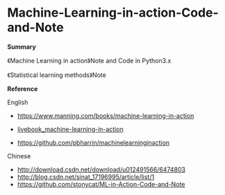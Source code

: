 # Machine-Learning-in-action-Code-and-Note
**Summary**

《Machine Learning in action》Note and Code in Python3.x

《Statistical learning methods》Note



**Reference**

English

- https://www.manning.com/books/machine-learning-in-action


- [livebook_machine-learning-in-action](https://livebook.manning.com/#!/book/machine-learning-in-action/table-of-contents/1)
- https://github.com/pbharrin/machinelearninginaction

Chinese

- http://download.csdn.net/download/u012491566/6474803
- http://blog.csdn.net/sinat_17196995/article/list/1
- https://github.com/stonycat/ML-in-Action-Code-and-Note